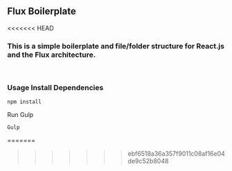 ## Flux Boilerplate
<<<<<<< HEAD

### This is a simple boilerplate and file/folder structure for React.js and the Flux architecture.

</br>

### Usage Install Dependencies

```
npm install
```

Run Gulp

```
Gulp
```
=======
>>>>>>> ebf6518a36a357f9011c08af16e04de9c52b8048
